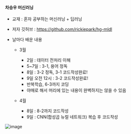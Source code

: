 #### 차승우 머신러닝

* 교재 : 혼자 공부하는 머신러닝 + 딥러닝


* 저자 깃허브 : https://github.com/rickiepark/hg-mldl


* 날마다 배운 내용
  * 3월
    * 2일 : 데이터 전처리 이해
    * 5~7일 : 3-1, 용어 정독
    * 8일 : 3-2 정독, 3-1 코드작성완료!
    * 9일 오전 12시 : 3-2 코드작성완료!
    * 반복학습, 6-3까지 코딩
    * 야매로 해서 머리에 있는 내용이 완벽하지는 않을 수 있음


  * 4월
    * 8일 : 8-2까지 코드작성
    * 9일 : CNN(합성곱 뉴럴 네트워크) 복습 후 코드작성


![image](https://user-images.githubusercontent.com/86885220/230771924-b77944c2-38f3-43f0-9517-d15eda1b5f72.png)


